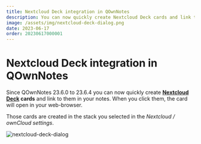 ```yaml
---
title: Nextcloud Deck integration in QOwnNotes
description: You can now quickly create Nextcloud Deck cards and link to them in your notes.
image: /assets/img/nextcloud-deck-dialog.png
date: 2023-06-17
order: 20230617000001
---
```


# Nextcloud Deck integration in QOwnNotes

<BlogDate v-bind:fm="$frontmatter" />

Since QOwnNotes 23.6.0 to 23.6.4 you can now quickly create **[Nextcloud Deck](https://apps.nextcloud.com/apps/deck) cards**
and link to them in your notes. When you click them, the card will open in your web-browser.

Those cards are created in the stack you selected in the _Nextcloud / ownCloud settings_.

![nextcloud-deck-dialog](./media/nextcloud-deck-dialog.png)
